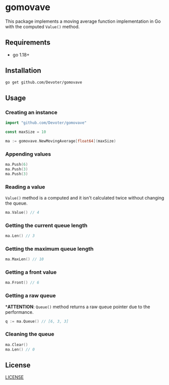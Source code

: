 # gomovave

This package implements a moving average function implementation in Go with the computed `Value()` method.

## Requirements

* go 1.18+

## Installation

```sh
go get github.com/Devoter/gomovave
```

## Usage

### Creating an instance

```go
import "github.com/Devoter/gomovave"

const maxSize = 10

ma := gomovave.NewMovingAverage[float64](maxSize)
```

### Appending values

```go
ma.Push(6)
ma.Push(3)
ma.Push(3)
```

### Reading a value

`Value()` method is a computed and it isn't calculated twice without changing the queue.

```go
ma.Value() // 4
```

### Getting the current queue length

```go
ma.Len() // 3
```

### Getting the maximum queue length

```go
ma.MaxLen() // 10
```

### Getting a front value

```go
ma.Front() // 6
```

### Getting a raw queue

***ATTENTION**: `Queue()` method returns a raw queue pointer due to the performance.

```go
q := ma.Queue() // [6, 3, 3]
```

### Cleaning the queue

```go
ma.Clear()
ma.Len() // 0
```

## License

[LICENSE](./LICENSE)
